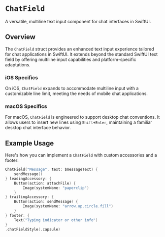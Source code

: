 # `ChatField`

A versatile, multiline text input component for chat interfaces in SwiftUI.

## Overview

The ``ChatField`` struct provides an enhanced text input experience tailored for chat applications in SwiftUI. It extends beyond the standard SwiftUI text field by offering multiline input capabilities and platform-specific adaptations.

### iOS Specifics

On iOS, ``ChatField`` expands to accommodate multiline input with a customizable line limit, meeting the needs of mobile chat applications.

### macOS Specifics

For macOS, ``ChatField`` is engineered to support desktop chat conventions. It allows users to insert new lines using `Shift+Enter`, maintaining a familiar desktop chat interface behavior.

## Example Usage

Here's how you can implement a ``ChatField`` with custom accessories and a footer:

```swift
ChatField("Message", text: $messageText) {
    sendMessage()
} leadingAccessory: {
    Button(action: attachFile) {
        Image(systemName: "paperclip")
    }
} trailingAccessory: {
    Button(action: sendMessage) {
        Image(systemName: "arrow.up.circle.fill")
    }
} footer: {
    Text("Typing indicator or other info")
}
.chatFieldStyle(.capsule)
```

